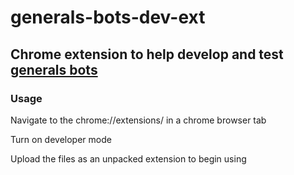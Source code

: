 # generals-bots-dev-ext

## Chrome extension to help develop and test [generals bots](https://bot.generals.io/)

### Usage

Navigate to the chrome://extensions/ in a chrome browser tab

Turn on developer mode

Upload the files as an unpacked extension to begin using
